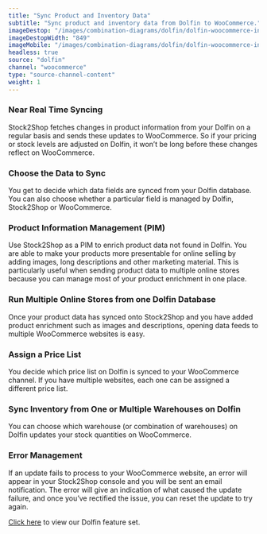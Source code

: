 ```yaml
---
title: "Sync Product and Inventory Data"
subtitle: "Sync product and inventory data from Dolfin to WooCommerce."
imageDestop: "/images/combination-diagrams/dolfin/dolfin-woocommerce-inventory.svg"
imageDestopWidth: "849"
imageMobile: "/images/combination-diagrams/dolfin/dolfin-woocommerce-inventory.svg"
headless: true
source: "dolfin"
channel: "woocommerce"
type: "source-channel-content"
weight: 1
---
```


### Near Real Time Syncing
Stock2Shop fetches changes in product information from your Dolfin on a regular basis and sends these updates to WooCommerce. So if your pricing or stock levels are adjusted on Dolfin, it won’t be long before these changes reflect on WooCommerce.

### Choose the Data to Sync
You get to decide which data fields are synced from your Dolfin database. You can also choose whether a particular field is managed by Dolfin, Stock2Shop or WooCommerce.

### Product Information Management (PIM)
Use Stock2Shop as a PIM to enrich product data not found in Dolfin. You are able to make your products more presentable for online selling by adding images, long descriptions and other marketing material. This is particularly useful when sending product data to multiple online stores because you can manage most of your product enrichment in one place.

### Run Multiple Online Stores from one Dolfin Database
Once your product data has synced onto Stock2Shop and you have added product enrichment such as images and descriptions, opening data feeds to multiple WooCommerce websites is easy.

### Assign a Price List
You decide which price list on Dolfin is synced to your WooCommerce channel. If you have multiple websites, each one can be assigned a different price list.

### Sync Inventory from One or Multiple Warehouses on Dolfin
You can choose which warehouse (or combination of warehouses) on Dolfin updates your stock quantities on WooCommerce.

### Error Management
If an update fails to process to your WooCommerce website, an error will appear in your Stock2Shop console and you will be sent an email notification. The error will give an indication of what caused the update failure, and once you’ve rectified the issue, you can reset the update to try again.

[Click here](/help/features/dolfin/ "Dolfin Features") to view our Dolfin feature set.